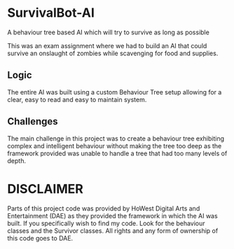 # SurvivalBot-AI<br>
A behaviour tree based AI which will try to survive as long as possible

This was an exam assignment where we had to build an AI that could survive an onslaught of zombies
while scavenging for food and supplies.

## Logic<br>
The entire AI was built using a custom Behaviour Tree setup allowing for a clear, easy to read and
easy to maintain system.


## Challenges<br>
The main challenge in this project was to create a behaviour tree exhibiting complex and intelligent
behaviour without making the tree too deep as the framework provided was unable to handle a tree that had too many levels of depth.

# DISCLAIMER<br>
Parts of this project code was provided by HoWest Digital Arts and Entertainment (DAE) as they provided the framework
in which the AI was built. If you specifically wish to find my code. Look for the behaviour classes and the Survivor classes.
All rights and any form of ownership of this code goes to DAE.
